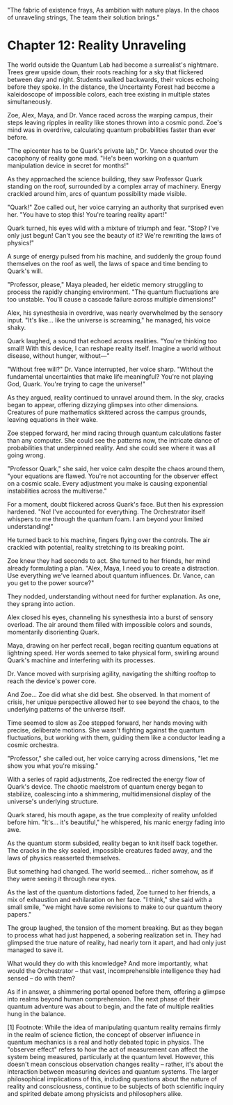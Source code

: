 "The fabric of existence frays,
As ambition with nature plays.
In the chaos of unraveling strings,
The team their solution brings."

# Chapter 12: Reality Unraveling

The world outside the Quantum Lab had become a surrealist's nightmare. Trees grew upside down, their roots reaching for a sky that flickered between day and night. Students walked backwards, their voices echoing before they spoke. In the distance, the Uncertainty Forest had become a kaleidoscope of impossible colors, each tree existing in multiple states simultaneously.

Zoe, Alex, Maya, and Dr. Vance raced across the warping campus, their steps leaving ripples in reality like stones thrown into a cosmic pond. Zoe's mind was in overdrive, calculating quantum probabilities faster than ever before.

"The epicenter has to be Quark's private lab," Dr. Vance shouted over the cacophony of reality gone mad. "He's been working on a quantum manipulation device in secret for months!"

As they approached the science building, they saw Professor Quark standing on the roof, surrounded by a complex array of machinery. Energy crackled around him, arcs of quantum possibility made visible.

"Quark!" Zoe called out, her voice carrying an authority that surprised even her. "You have to stop this! You're tearing reality apart!"

Quark turned, his eyes wild with a mixture of triumph and fear. "Stop? I've only just begun! Can't you see the beauty of it? We're rewriting the laws of physics!"

A surge of energy pulsed from his machine, and suddenly the group found themselves on the roof as well, the laws of space and time bending to Quark's will.

"Professor, please," Maya pleaded, her eidetic memory struggling to process the rapidly changing environment. "The quantum fluctuations are too unstable. You'll cause a cascade failure across multiple dimensions!"

Alex, his synesthesia in overdrive, was nearly overwhelmed by the sensory input. "It's like... like the universe is screaming," he managed, his voice shaky.

Quark laughed, a sound that echoed across realities. "You're thinking too small! With this device, I can reshape reality itself. Imagine a world without disease, without hunger, without—"

"Without free will?" Dr. Vance interrupted, her voice sharp. "Without the fundamental uncertainties that make life meaningful? You're not playing God, Quark. You're trying to cage the universe!"

As they argued, reality continued to unravel around them. In the sky, cracks began to appear, offering dizzying glimpses into other dimensions. Creatures of pure mathematics skittered across the campus grounds, leaving equations in their wake.

Zoe stepped forward, her mind racing through quantum calculations faster than any computer. She could see the patterns now, the intricate dance of probabilities that underpinned reality. And she could see where it was all going wrong.

"Professor Quark," she said, her voice calm despite the chaos around them, "your equations are flawed. You're not accounting for the observer effect on a cosmic scale. Every adjustment you make is causing exponential instabilities across the multiverse."

For a moment, doubt flickered across Quark's face. But then his expression hardened. "No! I've accounted for everything. The Orchestrator itself whispers to me through the quantum foam. I am beyond your limited understanding!"

He turned back to his machine, fingers flying over the controls. The air crackled with potential, reality stretching to its breaking point.

Zoe knew they had seconds to act. She turned to her friends, her mind already formulating a plan. "Alex, Maya, I need you to create a distraction. Use everything we've learned about quantum influences. Dr. Vance, can you get to the power source?"

They nodded, understanding without need for further explanation. As one, they sprang into action.

Alex closed his eyes, channeling his synesthesia into a burst of sensory overload. The air around them filled with impossible colors and sounds, momentarily disorienting Quark.

Maya, drawing on her perfect recall, began reciting quantum equations at lightning speed. Her words seemed to take physical form, swirling around Quark's machine and interfering with its processes.

Dr. Vance moved with surprising agility, navigating the shifting rooftop to reach the device's power core.

And Zoe... Zoe did what she did best. She observed. In that moment of crisis, her unique perspective allowed her to see beyond the chaos, to the underlying patterns of the universe itself.

Time seemed to slow as Zoe stepped forward, her hands moving with precise, deliberate motions. She wasn't fighting against the quantum fluctuations, but working with them, guiding them like a conductor leading a cosmic orchestra.

"Professor," she called out, her voice carrying across dimensions, "let me show you what you're missing."

With a series of rapid adjustments, Zoe redirected the energy flow of Quark's device. The chaotic maelstrom of quantum energy began to stabilize, coalescing into a shimmering, multidimensional display of the universe's underlying structure.

Quark stared, his mouth agape, as the true complexity of reality unfolded before him. "It's... it's beautiful," he whispered, his manic energy fading into awe.

As the quantum storm subsided, reality began to knit itself back together. The cracks in the sky sealed, impossible creatures faded away, and the laws of physics reasserted themselves.

But something had changed. The world seemed... richer somehow, as if they were seeing it through new eyes.

As the last of the quantum distortions faded, Zoe turned to her friends, a mix of exhaustion and exhilaration on her face. "I think," she said with a small smile, "we might have some revisions to make to our quantum theory papers."

The group laughed, the tension of the moment breaking. But as they began to process what had just happened, a sobering realization set in. They had glimpsed the true nature of reality, had nearly torn it apart, and had only just managed to save it.

What would they do with this knowledge? And more importantly, what would the Orchestrator – that vast, incomprehensible intelligence they had sensed – do with them?

As if in answer, a shimmering portal opened before them, offering a glimpse into realms beyond human comprehension. The next phase of their quantum adventure was about to begin, and the fate of multiple realities hung in the balance.

[1] Footnote: While the idea of manipulating quantum reality remains firmly in the realm of science fiction, the concept of observer influence in quantum mechanics is a real and hotly debated topic in physics. The "observer effect" refers to how the act of measurement can affect the system being measured, particularly at the quantum level. However, this doesn't mean conscious observation changes reality – rather, it's about the interaction between measuring devices and quantum systems. The larger philosophical implications of this, including questions about the nature of reality and consciousness, continue to be subjects of both scientific inquiry and spirited debate among physicists and philosophers alike.